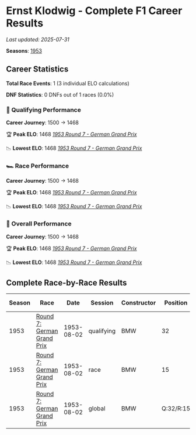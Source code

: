 # Ernst Klodwig - Complete F1 Career Results

*Last updated: 2025-07-31*

**Seasons**: [1953](../seasons/1953-season-report)

## Career Statistics

**Total Race Events**: 1 (3 individual ELO calculations)

**DNF Statistics**: 0 DNFs out of 1 races (0.0%)

### 🏁 Qualifying Performance
**Career Journey**: 1500 → 1468

🏆 **Peak ELO**: 1468
   *[1953 Round 7 - German Grand Prix](../seasons/1953-season-report#round-7-german-grand-prix)*

📉 **Lowest ELO**: 1468
   *[1953 Round 7 - German Grand Prix](../seasons/1953-season-report#round-7-german-grand-prix)*

### 🏎️ Race Performance
**Career Journey**: 1500 → 1468

🏆 **Peak ELO**: 1468
   *[1953 Round 7 - German Grand Prix](../seasons/1953-season-report#round-7-german-grand-prix)*

📉 **Lowest ELO**: 1468
   *[1953 Round 7 - German Grand Prix](../seasons/1953-season-report#round-7-german-grand-prix)*

### 🌟 Overall Performance
**Career Journey**: 1500 → 1468

🏆 **Peak ELO**: 1468
   *[1953 Round 7 - German Grand Prix](../seasons/1953-season-report#round-7-german-grand-prix)*

📉 **Lowest ELO**: 1468
   *[1953 Round 7 - German Grand Prix](../seasons/1953-season-report#round-7-german-grand-prix)*


## Complete Race-by-Race Results

| Season | Race | Date | Session | Constructor | Position | Starting ELO | ELO Change | Final ELO | Teammate |
|--------|------|------|---------|-------------|----------|--------------|------------|-----------|----------|
| 1953 | [Round 7: German Grand Prix](../seasons/1953-season-report#round-7-german-grand-prix) | 1953-08-02 | qualifying | BMW | 32 | 1500 | -32 | 1468 | Rudolf Krause |
| 1953 | [Round 7: German Grand Prix](../seasons/1953-season-report#round-7-german-grand-prix) | 1953-08-02 | race | BMW | 15 | 1500 | -32 | 1468 | Rudolf Krause |
| 1953 | [Round 7: German Grand Prix](../seasons/1953-season-report#round-7-german-grand-prix) | 1953-08-02 | global | BMW | Q:32/R:15 | 1500 | -32 | 1468 | Rudolf Krause |
